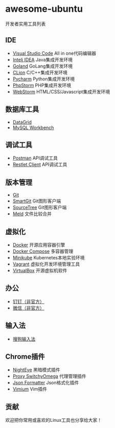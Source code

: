 # awesome-ubuntu

开发者实用工具列表


## IDE

- [Visual Studio Code](https://code.visualstudio.com) All in one代码编辑器
- [Intelj IDEA](http://www.jetbrains.com/idea) Java集成开发环境
- [Goland](http://www.jetbrains.com/go) GoLang集成开发环境
- [CLion](http://www.jetbrains.com/clion) C/C++集成开发环境
- [Pycharm](http://www.jetbrains.com/pycharm) Python集成开发环境
- [PhpStorm](http://www.jetbrains.com/phpstorm) PHP集成开发环境
- [WebStorm](http://www.jetbrains.com/webstorm) HTML/CSS/Javascript集成开发环境


## 数据库工具

- [DataGrid](http://www.jetbrains.com/datagrip)
- [MySQL Workbench](https://www.mysql.com/products/workbench/)


## 调试工具

- [Postman](https://www.getpostman.com/) API调试工具
- [Restlet Client](https://restlet.com/modules/client) API调试工具


## 版本管理

- [Git](https://git-scm.com/)
- [SmartGit](https://www.syntevo.com/smartgit) Git图形客户端
- [SourceTree](https://www.sourcetreeapp.com) Git图形客户端
- [Meld](http://meldmerge.org) 文件比较合并


## 虚拟化

- [Docker](https://www.docker.com) 开源应用容器引擎
- [Docker Compose](https://github.com/docker/compose) 多容器管理
- [Minikube](https://github.com/kubernetes/minikube) Kubernetes本地实验环境
- [Vagrant](https://www.vagrantup.com) 虚拟化开发环境管理工具 
- [VirtualBox](https://www.virtualbox.org) 开源虚拟机软件


## 办公

- [钉钉（非官方）](https://github.com/yutent/dtalk-app) 
- [微信（非官方）](https://github.com/geeeeeeeeek/electronic-wechat)


## 输入法

- [搜狗输入法](https://pinyin.sogou.com/linux)


## Chrome插件

- [NightEye](https://nighteye.app/) 黑暗模式插件
- [Proxy SwitchyOmega](https://chrome.google.com/webstore/detail/proxy-switchyomega/padekgcemlokbadohgkifijomclgjgif) 代理管理插件
- [Json Formatter](https://github.com/callumlocke/json-formatter) Json格式化插件
- [Vimium](https://chrome.google.com/webstore/detail/vimium/dbepggeogbaibhgnhhndojpepiihcmeb?utm_source=chrome-ntp-icon) Vim插件



## 贡献

 欢迎把你常用或喜欢的Linux工具也分享给大家！